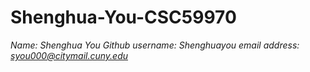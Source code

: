 # Shenghua-You-CSC59970
*Name: Shenghua You*
*Github username: Shenghuayou*
*email address: syou000@citymail.cuny.edu*
